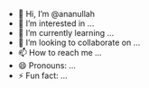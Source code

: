 - 👋 Hi, I’m @ananullah
- 👀 I’m interested in ...
- 🌱 I’m currently learning ...
- 💞️ I’m looking to collaborate on ...
- 📫 How to reach me ...
- 😄 Pronouns: ...
- ⚡ Fun fact: ...

<!---
ananullah/ananullah is a ✨ special ✨ repository because its `README.md` (this file) appears on your GitHub profile.
You can click the Preview link to take a look at your changes.
--->
